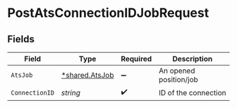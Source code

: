 # PostAtsConnectionIDJobRequest


## Fields

| Field                                           | Type                                            | Required                                        | Description                                     |
| ----------------------------------------------- | ----------------------------------------------- | ----------------------------------------------- | ----------------------------------------------- |
| `AtsJob`                                        | [*shared.AtsJob](../../models/shared/atsjob.md) | :heavy_minus_sign:                              | An opened position/job                          |
| `ConnectionID`                                  | *string*                                        | :heavy_check_mark:                              | ID of the connection                            |